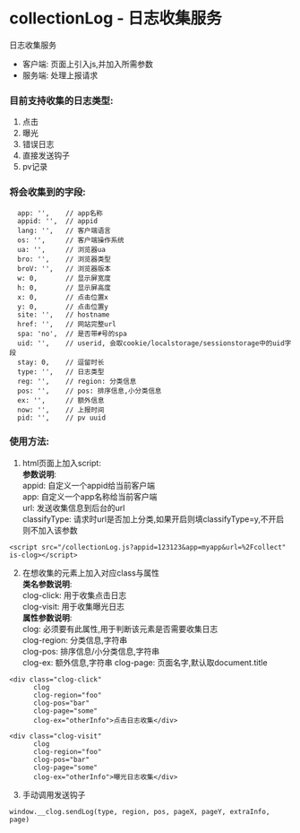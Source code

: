 # collectionLog - 日志收集服务

日志收集服务  
- 客户端: 页面上引入js,并加入所需参数
- 服务端: 处理上报请求

### 目前支持收集的日志类型:
1. 点击
2. 曝光
3. 错误日志
4. 直接发送钩子
5. pv记录

### 将会收集到的字段:
```
  app: '',    // app名称
  appid: '',  // appid
  lang: '',   // 客户端语言
  os: '',     // 客户端操作系统
  ua: '',     // 浏览器ua
  bro: '',    // 浏览器类型
  broV: '',   // 浏览器版本
  w: 0,       // 显示屏宽度
  h: 0,       // 显示屏高度
  x: 0,       // 点击位置x
  y: 0,       // 点击位置y
  site: '',   // hostname
  href: '',   // 网站完整url
  spa: 'no',  // 是否带#号的spa
  uid: '',    // userid, 会取cookie/localstorage/sessionstorage中的uid字段
  stay: 0,    // 逗留时长
  type: '',   // 日志类型
  reg: '',    // region: 分类信息  
  pos: '',    // pos: 排序信息,小分类信息  
  ex: '',     // 额外信息  
  now: '',    // 上报时间  
  pid: '',    // pv uuid  
```

### 使用方法:  
1. html页面上加入script:  
**参数说明**:  
appid: 自定义一个appid给当前客户端  
app: 自定义一个app名称给当前客户端  
url: 发送收集信息到后台的url  
classifyType: 请求时url是否加上分类,如果开启则填classifyType=y,不开启则不加入该参数
```
<script src="/collectionLog.js?appid=123123&app=myapp&url=%2Fcollect" is-clog></script>
```

2. 在想收集的元素上加入对应class与属性  
**类名参数说明**:  
clog-click: 用于收集点击日志  
clog-visit: 用于收集曝光日志  
**属性参数说明**:  
clog: 必须要有此属性,用于判断该元素是否需要收集日志  
clog-region: 分类信息,字符串  
clog-pos: 排序信息/小分类信息,字符串  
clog-ex: 额外信息,字符串
clog-page: 页面名字,默认取document.title  
```
<div class="clog-click" 
      clog 
      clog-region="foo" 
      clog-pos="bar" 
      clog-page="some"  
      clog-ex="otherInfo">点击日志收集</div>

<div class="clog-visit" 
      clog 
      clog-region="foo" 
      clog-pos="bar" 
      clog-page="some"  
      clog-ex="otherInfo">曝光日志收集</div>
```

3. 手动调用发送钩子
```
window.__clog.sendLog(type, region, pos, pageX, pageY, extraInfo, page)
```